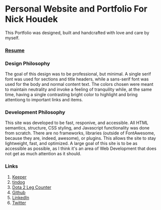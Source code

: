 # Personal Website and Portfolio For Nick Houdek

This Portfolio was designed, built and handcrafted with love and care by myself.

### [Resume](/resume.pdf)

### Design Philosophy
The goal of this design was to be professional, but minimal. A single serif font was used for sections and title headers, while a sans-serif font was used for the body and normal content text. The colors chosen were meant to maintain neutrality and invoke a feeling of tranquility while, at the same time, having a single contrasting bright color to highlight and bring attentiong to important links and items.

### Development Philosophy
This site was developed to be fast, responive, and accessible. All HTML semantics, structure, CSS styling, and Javascript functionality was done from scratch. There are no frameworks, libraries (outside of FontAwesome, because they are, indeed, awesome), or plugins. This allows the site to stay lightweight, fast, and optimized. A large goal of this site is to be as accessible as possible, as I think it's an area of Web Development that does not get as much attention as it should.

### Links
1. [Keeper](https://houdek-keeper.herokuapp.com/)
2. [tindog](https://nrhoudek.github.io/tindog/)
3. [Dota 2 Leg Counter](https://nrhoudek.github.io/Dota2-Leg-Counter/)
4. [Github](https://github.com/nrhoudek)
5. [LinkedIn](https://www.linkedin.com/in/nhoudek/)
6. [Twitter](https://twitter.com/NHoudek)
